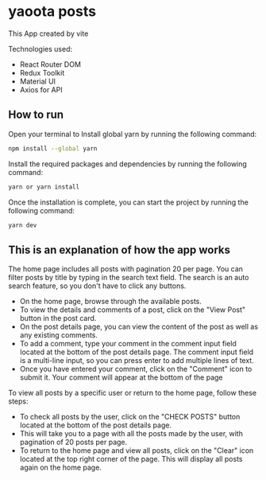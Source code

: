 # yaoota posts
This App created by vite

 Technologies used:
 
- React Router DOM
- Redux Toolkit 
- Material UI
- Axios for API

## How to run

Open your terminal to Install global yarn by running the following command:
```bash
npm install --global yarn
```
Install the required packages and dependencies by running the following command:
```bash
yarn or yarn install
```
Once the installation is complete, you can start the project by running the following command:
```bash
yarn dev
```


## This is an explanation of how the app works
The home page includes all posts with pagination 20 per page. You can filter posts by title by typing in the search text field. The search is an auto search feature, so you don't have to click any buttons.

- On the home page, browse through the available posts.
- To view the details and comments of a post, click on the "View Post" button in the post card.
- On the post details page, you can view the content of the post as well as any existing comments.
- To add a comment, type your comment in the comment input field located at the bottom of the post details page. The comment input field is a multi-line input, so you can press enter to add multiple lines of text.
- Once you have entered your comment, click on the "Comment" icon to submit it.
Your comment will appear at the bottom of the page

To view all posts by a specific user or return to the home page, follow these steps:

- To check all posts by the user, click on the "CHECK POSTS" button located at the bottom of the post details page.
- This will take you to a page with all the posts made by the user, with pagination of 20 posts per page.
- To return to the home page and view all posts, click on the "Clear" icon located at the top right corner of the page.
This will  display all posts again on the home page.
